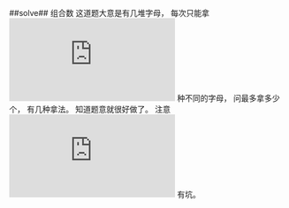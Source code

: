 ﻿##solve##
组合数
这道题大意是有几堆字母， 每次只能拿 ![$k$][1] 种不同的字母， 问最多拿多少个， 有几种拿法。
知道题意就很好做了。 注意 ![$k$][2] 有坑。


  [1]: https://latex.codecogs.com/gif.latex?k
  [2]: https://latex.codecogs.com/gif.latex?k